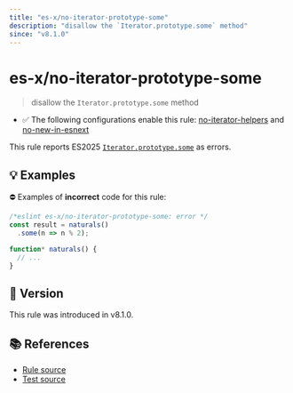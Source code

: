 ```yaml
---
title: "es-x/no-iterator-prototype-some"
description: "disallow the `Iterator.prototype.some` method"
since: "v8.1.0"
---
```


# es-x/no-iterator-prototype-some
> disallow the `Iterator.prototype.some` method

- ✅ The following configurations enable this rule: [no-iterator-helpers] and [no-new-in-esnext]

This rule reports ES2025 [`Iterator.prototype.some`](https://github.com/tc39/proposal-iterator-helpers) as errors.

## 💡 Examples

⛔ Examples of **incorrect** code for this rule:

<eslint-playground type="bad">

```js
/*eslint es-x/no-iterator-prototype-some: error */
const result = naturals()
  .some(n => n % 2);

function* naturals() {
  // ...
}
```

</eslint-playground>

## 🚀 Version

This rule was introduced in v8.1.0.

## 📚 References

- [Rule source](https://github.com/eslint-community/eslint-plugin-es-x/blob/master/lib/rules/no-iterator-prototype-some.js)
- [Test source](https://github.com/eslint-community/eslint-plugin-es-x/blob/master/tests/lib/rules/no-iterator-prototype-some.js)

[no-iterator-helpers]: ../configs/index.md#no-iterator-helpers
[no-new-in-esnext]: ../configs/index.md#no-new-in-esnext

